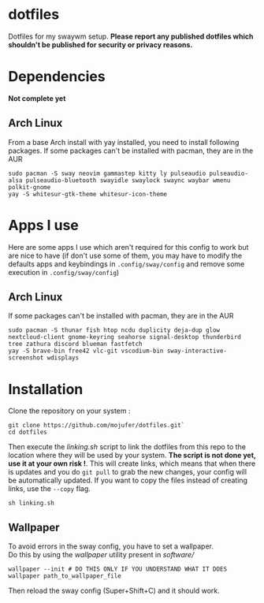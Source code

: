 # dotfiles
Dotfiles for my swaywm setup.
**Please report any published dotfiles which shouldn't be published for security or privacy reasons.**

# Dependencies
**Not complete yet**
## Arch Linux
From a base Arch install with yay installed, you need to install following packages.
If some packages can't be installed with pacman, they are in the AUR
```
sudo pacman -S sway neovim gammastep kitty ly pulseaudio pulseaudio-alsa pulseaudio-bluetooth swayidle swaylock swaync waybar wmenu polkit-gnome
yay -S whitesur-gtk-theme whitesur-icon-theme
```

# Apps I use
Here are some apps I use which aren't required for this config to work but are nice to have (if don't use some of them, you may have to modify the defaults apps and keybindings in ```.config/sway/config``` and remove some execution in ```.config/sway/config```)

## Arch Linux
If some packages can't be installed with pacman, they are in the AUR
```
sudo pacman -S thunar fish htop ncdu duplicity deja-dup glow nextcloud-client gnome-keyring seahorse signal-desktop thunderbird tree zathura discord blueman fastfetch
yay -S brave-bin free42 vlc-git vscodium-bin sway-interactive-screenshot wdisplays
```

# Installation
Clone the repository on your system : 
```
git clone https://github.com/mojufer/dotfiles.git`
cd dotfiles
```

Then execute the *linking.sh* script to link the dotfiles from this repo to the location where they will be used by your system. **The script is not done yet, use it at your own risk !**.
This will create links, which means that when there is updates and you do ```git pull``` to grab the new changes, your config will be automatically updated. If you want to copy the files instead of creating links, use the ```--copy``` flag.
```
sh linking.sh
```

## Wallpaper
To avoid errors in the sway config, you have to set a wallpaper.  
Do this by using the *wallpaper* utility present in *software/*
```
wallpaper --init # DO THIS ONLY IF YOU UNDERSTAND WHAT IT DOES
wallpaper path_to_wallpaper_file
```
Then reload the sway config (Super+Shift+C) and it should work.
